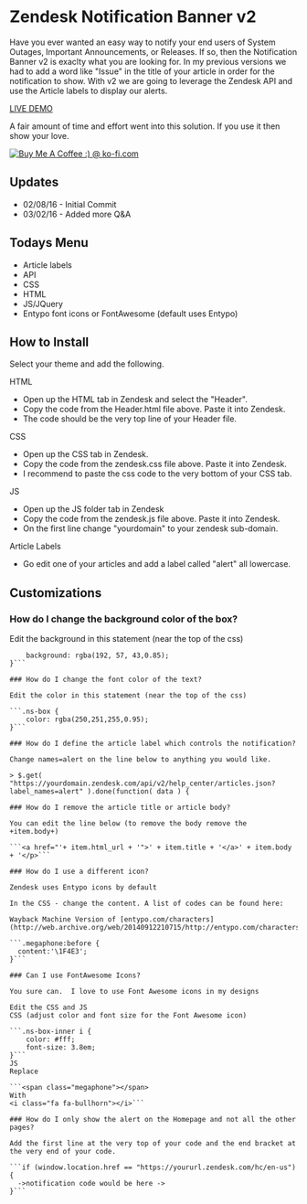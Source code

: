Zendesk Notification Banner v2
==============================

Have you ever wanted an easy way to notify your end users of System Outages, Important Announcements, or Releases.  If so, then the Notification Banner v2 is exaclty what you are looking for.  In my previous versions we had to add a word like "Issue" in the title of your article in order for the notification to show.  With v2 we are going to leverage the Zendesk API and use the Article labels to display our alerts.


[LIVE DEMO](https://mw-notification.zendesk.com/hc/en-us)


A fair amount of time and effort went into this solution.  If you use it then show your love.

<a href='http://ko-fi.com?i=8d141fc13e992fb' target='_blank'><img style='border:0px' src='http://ko-fi.com/img/button-4.png' border='0' alt='Buy Me A Coffee :) @ ko-fi.com' /></a>

Updates
-------
* 02/08/16 - Initial Commit
* 03/02/16 - Added more Q&A


Todays Menu
-----------
* Article labels
* API
* CSS
* HTML
* JS/JQuery
* Entypo font icons or FontAwesome (default uses Entypo)

How to Install
--------------

Select your theme and add the following.  

HTML
* Open up the HTML tab in Zendesk and select the "Header".
* Copy the code from the Header.html file above. Paste it into Zendesk.
* The code should be the very top line of your Header file.

CSS
* Open up the CSS tab in Zendesk.
* Copy the code from the zendesk.css file above.  Paste it into Zendesk.
* I recommend to paste the css code to the very bottom of your CSS tab.

JS
* Open up the JS folder tab in Zendesk
* Copy the code from the zendesk.js file above.  Paste it into Zendesk.
* On the first line change "yourdomain" to your zendesk sub-domain.

Article Labels
* Go edit one of your articles and add a label called "alert" all lowercase.

Customizations
--------------
### How do I change the background color of the box?

Edit the background in this statement (near the top of the css)
```.ns-box {
    background: rgba(192, 57, 43,0.85);
}```

### How do I change the font color of the text?

Edit the color in this statement (near the top of the css)

```.ns-box {
    color: rgba(250,251,255,0.95);
}```

### How do I define the article label which controls the notification?

Change names=alert on the line below to anything you would like.

> $.get( "https://yourdomain.zendesk.com/api/v2/help_center/articles.json?label_names=alert" ).done(function( data ) {

### How do I remove the article title or article body?

You can edit the line below (to remove the body remove the +item.body+)

```<a href="'+ item.html_url + '">' + item.title + '</a>' + item.body + '</p>```

### How do I use a different icon?

Zendesk uses Entypo icons by default

In the CSS - change the content. A list of codes can be found here:

Wayback Machine Version of [entypo.com/characters](http://web.archive.org/web/20140912210715/http://entypo.com/characters/)

```.megaphone:before { 
  content:'\1F4E3';
}```

### Can I use FontAwesome Icons?

You sure can.  I love to use Font Awesome icons in my designs

Edit the CSS and JS
CSS (adjust color and font size for the Font Awesome icon)

```.ns-box-inner i {
    color: #fff;
    font-size: 3.8em;
}```
JS 
Replace

```<span class="megaphone"></span>
With
<i class="fa fa-bullhorn"></i>```

### How do I only show the alert on the Homepage and not all the other pages?

Add the first line at the very top of your code and the end bracket at the very end of your code.

```if (window.location.href == "https://yoururl.zendesk.com/hc/en-us") {
  ->notification code would be here ->
}```
